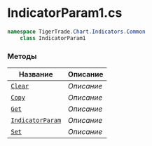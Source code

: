 
# IndicatorParam1.cs
```csharp
namespace TigerTrade.Chart.Indicators.Common  
    class IndicatorParam1
```

### Методы
| Название | Описание |
| --- | --- |
| [`Clear`](./Методы/Clear.md) | *Описание* |
| [`Copy`](./Методы/Copy.md) | *Описание* |
| [`Get`](./Методы/Get.md) | *Описание* |
| [`IndicatorParam`](./Методы/IndicatorParam.md) | *Описание* |
| [`Set`](./Методы/Set.md) | *Описание* |
